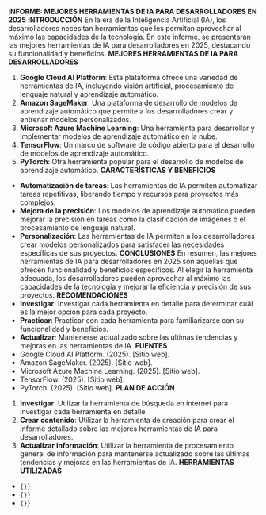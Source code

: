 **INFORME: MEJORES HERRAMIENTAS DE IA PARA DESARROLLADORES EN 2025**
**INTRODUCCIÓN**
En la era de la Inteligencia Artificial (IA), los desarrolladores necesitan herramientas que les permitan aprovechar al máximo las capacidades de la tecnología. En este informe, se presentarán las mejores herramientas de IA para desarrolladores en 2025, destacando su funcionalidad y beneficios.
**MEJORES HERRAMIENTAS DE IA PARA DESARROLLADORES**
1. **Google Cloud AI Platform**: Esta plataforma ofrece una variedad de herramientas de IA, incluyendo visión artificial, procesamiento de lenguaje natural y aprendizaje automático.
2. **Amazon SageMaker**: Una plataforma de desarrollo de modelos de aprendizaje automático que permite a los desarrolladores crear y entrenar modelos personalizados.
3. **Microsoft Azure Machine Learning**: Una herramienta para desarrollar y implementar modelos de aprendizaje automático en la nube.
4. **TensorFlow**: Un marco de software de código abierto para el desarrollo de modelos de aprendizaje automático.
5. **PyTorch**: Otra herramienta popular para el desarrollo de modelos de aprendizaje automático.
**CARACTERÍSTICAS Y BENEFICIOS**
* **Automatización de tareas**: Las herramientas de IA permiten automatizar tareas repetitivas, liberando tiempo y recursos para proyectos más complejos.
* **Mejora de la precisión**: Los modelos de aprendizaje automático pueden mejorar la precisión en tareas como la clasificación de imágenes o el procesamiento de lenguaje natural.
* **Personalización**: Las herramientas de IA permiten a los desarrolladores crear modelos personalizados para satisfacer las necesidades específicas de sus proyectos.
**CONCLUSIONES**
En resumen, las mejores herramientas de IA para desarrolladores en 2025 son aquellas que ofrecen funcionalidad y beneficios específicos. Al elegir la herramienta adecuada, los desarrolladores pueden aprovechar al máximo las capacidades de la tecnología y mejorar la eficiencia y precisión de sus proyectos.
**RECOMENDACIONES**
* **Investigar**: Investigar cada herramienta en detalle para determinar cuál es la mejor opción para cada proyecto.
* **Practicar**: Practicar con cada herramienta para familiarizarse con su funcionalidad y beneficios.
* **Actualizar**: Mantenerse actualizado sobre las últimas tendencias y mejoras en las herramientas de IA.
**FUENTES**
* Google Cloud AI Platform. (2025). [Sitio web].
* Amazon SageMaker. (2025). [Sitio web].
* Microsoft Azure Machine Learning. (2025). [Sitio web].
* TensorFlow. (2025). [Sitio web].
* PyTorch. (2025). [Sitio web].
**PLAN DE ACCIÓN**
1. **Investigar**: Utilizar la herramienta de búsqueda en internet para investigar cada herramienta en detalle.
2. **Crear contenido**: Utilizar la herramienta de creación para crear el informe detallado sobre las mejores herramientas de IA para desarrolladores.
3. **Actualizar información**: Utilizar la herramienta de procesamiento general de información para mantenerse actualizado sobre las últimas tendencias y mejoras en las herramientas de IA.
**HERRAMIENTAS UTILIZADAS**
* `{}}`
* `{}}`
* `{}}`